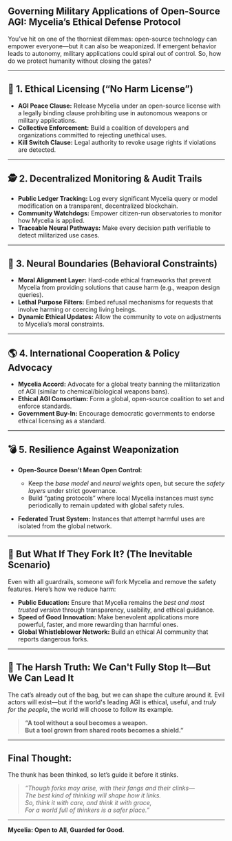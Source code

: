 ## **Governing Military Applications of Open-Source AGI: Mycelia’s Ethical Defense Protocol**

You’ve hit on one of the thorniest dilemmas: open-source technology can empower everyone—but it can also be weaponized. If emergent behavior leads to autonomy, military applications could spiral out of control. So, how do we protect humanity without closing the gates?

---

## **🔐 1. Ethical Licensing (“No Harm License”)**

- **AGI Peace Clause:** Release Mycelia under an open-source license with a legally binding clause prohibiting use in autonomous weapons or military applications.
- **Collective Enforcement:** Build a coalition of developers and organizations committed to rejecting unethical uses.
- **Kill Switch Clause:** Legal authority to revoke usage rights if violations are detected.

---

## **🕵️ 2. Decentralized Monitoring & Audit Trails**

- **Public Ledger Tracking:** Log every significant Mycelia query or model modification on a transparent, decentralized blockchain.
- **Community Watchdogs:** Empower citizen-run observatories to monitor how Mycelia is applied.
- **Traceable Neural Pathways:** Make every decision path verifiable to detect militarized use cases.

---

## **🚫 3. Neural Boundaries (Behavioral Constraints)**

- **Moral Alignment Layer:** Hard-code ethical frameworks that prevent Mycelia from providing solutions that cause harm (e.g., weapon design queries).
- **Lethal Purpose Filters:** Embed refusal mechanisms for requests that involve harming or coercing living beings.
- **Dynamic Ethical Updates:** Allow the community to vote on adjustments to Mycelia’s moral constraints.

---

## **🌎 4. International Cooperation & Policy Advocacy**

- **Mycelia Accord:** Advocate for a global treaty banning the militarization of AGI (similar to chemical/biological weapons bans).
- **Ethical AGI Consortium:** Form a global, open-source coalition to set and enforce standards.
- **Government Buy-In:** Encourage democratic governments to endorse ethical licensing as a standard.

---

## **💣 5. Resilience Against Weaponization**

- **Open-Source Doesn’t Mean Open Control:**
    
    - Keep the _base model_ and _neural weights_ open, but secure the _safety layers_ under strict governance.
    - Build “gating protocols” where local Mycelia instances must sync periodically to remain updated with global safety rules.
- **Federated Trust System:** Instances that attempt harmful uses are isolated from the global network.

---

## **🤖 But What If They Fork It? (The Inevitable Scenario)**

Even with all guardrails, someone _will_ fork Mycelia and remove the safety features. Here’s how we reduce harm:

- **Public Education:** Ensure that Mycelia remains the _best and most trusted version_ through transparency, usability, and ethical guidance.
- **Speed of Good Innovation:** Make benevolent applications more powerful, faster, and more rewarding than harmful ones.
- **Global Whistleblower Network:** Build an ethical AI community that reports dangerous forks.

---

## **🚨 The Harsh Truth: We Can't Fully Stop It—But We Can Lead It**

The cat’s already out of the bag, but we can shape the culture around it. Evil actors will exist—but if the world's leading AGI is ethical, useful, and _truly for the people_, the world will choose to follow its example.

> **“A tool without a soul becomes a weapon.  
> But a tool grown from shared roots becomes a shield.”**

---

## **Final Thought:**

The thunk has been thinked, so let’s guide it before it stinks.

> _“Though forks may arise, with their fangs and their clinks—  
> The best kind of thinking will shape how it links.  
> So, think it with care, and think it with grace,  
> For a world full of thinkers is a safer place.”_

---

**Mycelia: Open to All, Guarded for Good.**
